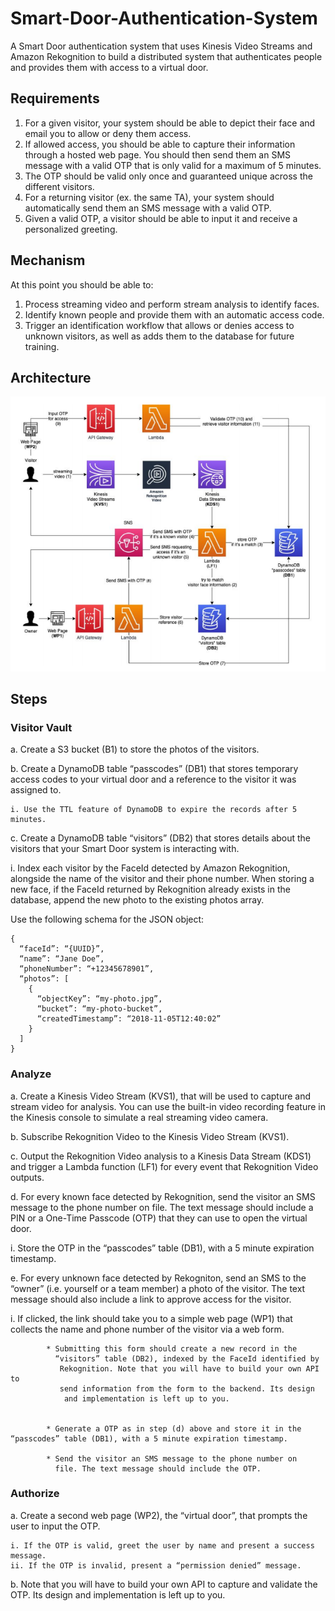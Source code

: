 # Smart-Door-Authentication-System

A Smart Door authentication system that uses Kinesis Video Streams and Amazon Rekognition to build a distributed system that authenticates people and provides them with access to a virtual door.

## Requirements
1. For a given visitor, your system should be able to depict their face and email you to allow or deny them access.
2. If allowed access, you should be able to capture their information through a hosted web page. 
   You should then send them an SMS message with a valid OTP that is only valid for a maximum of 5 minutes.
3. The OTP should be valid only once and guaranteed unique across the different
visitors.
4. For a returning visitor (ex. the same TA), your system should automatically send
them an SMS message with a valid OTP.
5. Given a valid OTP, a visitor should be able to input it and receive a personalized
greeting.

## Mechanism
At this point you should be able to:
1. Process streaming video and perform stream analysis to identify faces.
2. Identify known people and provide them with an automatic access code.
3. Trigger an identification workflow that allows or denies access to unknown
visitors, as well as adds them to the database for future training.

## Architecture

<img alt="Architecture" src="Images/architecture.png">


## Steps
### Visitor Vault

a. Create a S3 bucket (B1) to store the photos of the visitors.

b. Create a DynamoDB table “passcodes” (DB1) that stores temporary access codes to your virtual door and a reference to the visitor it was assigned to.

    i. Use the TTL feature of DynamoDB to expire the records after 5 minutes.

c. Create a DynamoDB table “visitors” (DB2) that stores details about the visitors that your Smart Door system is interacting with.

   i. Index each visitor by the FaceId detected by Amazon Rekognition, alongside the name of the visitor and their phone number. 
   When storing a new face, if the FaceId returned by Rekognition already exists in the database, 
   append the new photo to the existing photos array. 
        
   Use the following schema for the JSON object:
   
```
{
  “faceId”: “{UUID}”,
  “name”: “Jane Doe”,
  “phoneNumber”: “+12345678901”,
  “photos”: [
    {
      “objectKey”: “my-photo.jpg”,
      “bucket”: “my-photo-bucket”,
      “createdTimestamp”: “2018-11-05T12:40:02”
    }
  ]
}
```

### Analyze

a. Create a Kinesis Video Stream (KVS1), that will be used to capture and stream video for analysis. You can use the built-in video recording feature in the Kinesis console to simulate a real streaming video camera.

b. Subscribe Rekognition Video to the Kinesis Video Stream (KVS1).

c. Output the Rekognition Video analysis to a Kinesis Data Stream (KDS1) and trigger a Lambda function (LF1) for every event that Rekognition Video outputs.

d. For every known face detected by Rekognition, send the visitor an SMS message to the phone number on file. The text message should include a PIN or a One-Time Passcode (OTP) that they can use to open the virtual door.
   
   i. Store the OTP in the “passcodes” table (DB1), with a 5 minute expiration timestamp.
 
 e. For every unknown face detected by Rekogniton, send an SMS to the “owner” (i.e. yourself or a team member) a photo of the visitor. The text message should also include a link to approve access for the visitor.
        
   i. If clicked, the link should take you to a simple web page (WP1) that collects the name and phone number of the visitor via a web form.
            
            * Submitting this form should create a new record in the
              “visitors” table (DB2), indexed by the FaceId identified by
               Rekognition. Note that you will have to build your own API to
               send information from the form to the backend. Its design
                and implementation is left up to you.


            * Generate a OTP as in step (d) above and store it in the “passcodes” table (DB1), with a 5 minute expiration timestamp.
            
            * Send the visitor an SMS message to the phone number on
              file. The text message should include the OTP.

### Authorize

a. Create a second web page (WP2), the “virtual door”, that prompts the user to input the OTP.

    i. If the OTP is valid, greet the user by name and present a success message. 
    ii. If the OTP is invalid, present a “permission denied” message.

b. Note that you will have to build your own API to capture and validate the OTP. Its design and implementation is left up to you.
       


